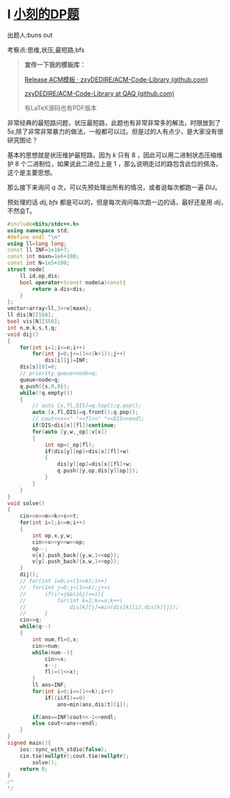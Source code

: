 # I [小刻的DP题](https://ac.nowcoder.com/acm/contest/72332/G)

出题人:buns out

考察点:思维,状压,最短路,bfs

> **宣传一下我的模板库：** 
>
> [Release ACM模板 · zxyDEDIRE/ACM-Code-Library (github.com)](https://github.com/zxyDEDIRE/ACM-Code-Library/releases/tag/QAQ)
>
> [zxyDEDIRE/ACM-Code-Library at QAQ (github.com)](https://github.com/zxyDEDIRE/ACM-Code-Library/tree/QAQ)
>
> 有LaTeX源码也有PDF版本



非常经典的最短路问题，状压最短路，此题也有非常非常多的解法，时限放到了 $5s$,除了非常非常暴力的做法，一般都可以过。但是过的人有点少，是大家没有很研究图论？

基本的思想就是状压维护最短路，因为 $k$ 只有 $8$ ，因此可以用二进制状态压缩维护 $8$ 个二进制位，如果说此二进位上是 $1$ ，那么说明走过的路包含此位的佩洛，这个是主要思想。

那么接下来询问 $q$ 次，可以先预处理出所有的情况，或者说每次都跑一遍 $DIJ$。

预处理的话 $dij,bfs$ 都是可以的，但是每次询问每次跑一边的话，最好还是用 $dij$，不然会T。

~~~cpp
#include<bits/stdc++.h>
using namespace std;
#define endl "\n"
using ll=long long;
const ll INF=1e18+7;
const int maxn=1e6+100;
const int N=1e5+100;
struct node{
	ll id,op,dis;
	bool operator<(const node&a)const{
		return a.dis<dis;
	}
};
vector<array<ll,3>>v[maxn];
ll dis[N][550];
bool vis[N][550];
int n,m,k,s,t,q;
void dij()
{
	for(int i=1;i<=n;i++)
		for(int j=0;j<=(1<<(k+1));j++)
			dis[i][j]=INF;
	dis[s][0]=0;
	// priority_queue<node>q;
	queue<node>q;
	q.push({s,0,0});
	while(!q.empty())
	{
		// auto [x,fl,DIS]=q.top();q.pop();
		auto [x,fl,DIS]=q.front();q.pop();
		// cout<<x<<" "<<fl<<" "<<DIS<<endl;
		if(DIS>dis[x][fl])continue;
		for(auto [y,w,_op]:v[x])
		{
			int op=(_op|fl);
			if(dis[y][op]>dis[x][fl]+w)
			{
				dis[y][op]=dis[x][fl]+w;
				q.push({y,op,dis[y][op]});
			}
		}
	}
}
void solve()
{
	cin>>n>>m>>k>>s>>t;
	for(int i=1;i<=m;i++)
	{
		int op,x,y,w;
		cin>>x>>y>>w>>op;
		op--;
		v[x].push_back({y,w,1<<op});
		v[y].push_back({x,w,1<<op});
	}
	dij();
	// for(int i=0;i<(1<<k);i++)
	// 	for(int j=0;j<(1<<k);j++)
	// 		if(i!=j&&(i&j)==i){
	// 			for(int k=1;k<=n;k++)
	// 				dis[k][j]=min(dis[k][i],dis[k][j]);
	// 		}
	cin>>q;
	while(q--)
	{
		int num,fl=0,x;
		cin>>num;
		while(num--){
			cin>>x;
			x--;
			fl|=(1<<x);
		}
		ll ans=INF;
		for(int i=0;i<=(1<<k);i++)
			if((i&fl)==0)
				ans=min(ans,dis[t][i]);

		if(ans==INF)cout<<-1<<endl;
		else cout<<ans<<endl;
	}
}
signed main(){
	ios::sync_with_stdio(false);
	cin.tie(nullptr);cout.tie(nullptr);
		solve();
	return 0;
}
/*
*/
~~~





